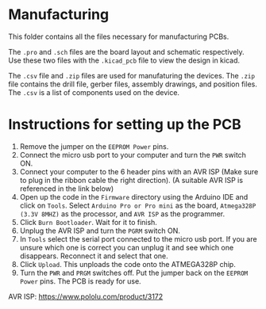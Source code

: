 # Manufacturing
This folder contains all the files necessary for manufacturing PCBs.

The `.pro` and `.sch` files are the board layout and schematic respectively. Use these two files with the `.kicad_pcb` file to view the design in kicad.

The `.csv` file and `.zip` files are used for manufaturing the devices. The `.zip` file contains the drill file, gerber files, assembly drawings, and position files. The `.csv` is a list of components used on the device. 

# Instructions for setting up the PCB
1. Remove the jumper on the `EEPROM Power` pins.
2. Connect the micro usb port to your computer and turn the `PWR` switch ON.
3. Connect your computer to the 6 header pins with an AVR ISP (Make sure to plug in the ribbon cable the right direction). (A suitable AVR ISP is referenced in the link below)
4. Open up the code in the `Firmware` directory using the Arduino IDE and click on `Tools`. Select `Arduino Pro or Pro mini` as the board, `Atmega328P (3.3V 8MHZ)` as the processor, and `AVR ISP` as the programmer.
5. Click `Burn Bootloader`. Wait for it to finish.
6. Unplug the AVR ISP and turn the `PGRM` switch ON.
7. In `Tools` select the serial port connected to the micro usb port. If you are unsure which one is correct you can unplug it and see which one disappears. Reconnect it and select that one.
8. Click `Upload`. This unploads the code onto the ATMEGA328P chip.
9. Turn the `PWR` and `PRGM` switches off. Put the jumper back on the `EEPROM Power` pins. The PCB is ready for use.

AVR ISP: https://www.pololu.com/product/3172

